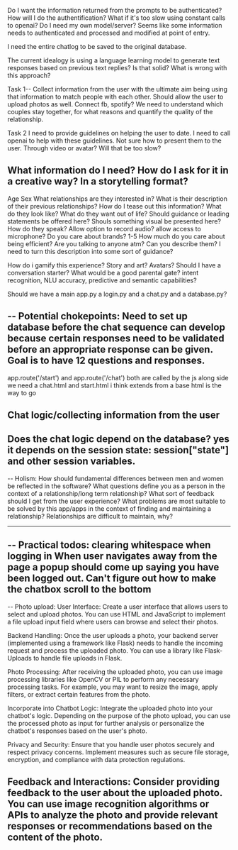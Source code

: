 Do I want the information returned from the prompts to be authenticated? How will I do the authentification? What if it's too slow using constant calls to openai? Do I need my own model/server? Seems like some information needs to authenticated and processed and modified at point of entry.

 I need the entire chatlog to be saved to the original database.

The current idealogy is using a language learning model to generate text responses based on previous text replies? Is that solid? What is wrong with this approach?

Task 1--
Collect information from the user with the ultimate aim being using that information to match people with each other. Should allow the user to upload photos as well. Connect fb, spotify? We need to understand which couples stay together, for what reasons and quantify the quality of the relationship.

 Task 2
 I need to provide guidelines on helping the user to date. I need to call openai to help with these guidelines. Not sure how to present them to the user. Through video or avatar? Will that be too slow?

 What information do I need? How do I ask for it in a creative way? In a storytelling format? 
 --
 Age
 Sex
 What relationships are they interested in?
 What is their description of their previous relationships? How do I tease out this information?
 What do they look like? 
 What do they want out of life? Should guidance or leading statements be offered here? Shouls something visual be presented here?
 How do they speak? Allow option to record audio? allow access to microphone? 
 Do you care about brands? 1-5
 How much do you care about being efficient?
 Are you talking to anyone atm?
 Can you describe them? I need to turn this description into some sort of guidance? 

 How do i gamify this experience?
 Story and art? Avatars?
 Should I have a conversation starter? 
 What would be a good parental gate?
 intent recognition, NLU accuracy, predictive and semantic capabilities?



Should we have a main app.py a login.py and a chat.py and a database.py?


--
Potential chokepoints:
Need to set up database before the chat sequence can develop because certain responses need to be 
validated before an appropriate response can be given. Goal is to have 12 questions and responses.
----

app.route('/start') and app.route('/chat') both are called by the js
along side we need a chat.html and start.html
i think extends from a base html is the way to go

Chat logic/collecting information from the user
--
Does the chat logic depend on the database? yes it depends on the session state: session["state"] and other session variables.
----

--
Holism:
How should fundamental differences between men and women be reflected in the software?
What questions define you as a person in the context of a relationship/long term relationship?
What sort of feedback should I get from the user experience?
What problems are most suitable to be solved by this app/apps in the context of finding and maintaining a relationship?
Relationships are difficult to maintain, why?

----

--
Practical todos:
clearing whitespace when logging in
When user navigates away from the page a popup should come up saying you have been logged out. 
Can't figure out how to make the chatbox scroll to the bottom
----

--
Photo upload:
User Interface: Create a user interface that allows users to select and upload photos. You can use HTML and JavaScript to implement a file upload input field where users can browse and select their photos.

Backend Handling: Once the user uploads a photo, your backend server (implemented using a framework like Flask) needs to handle the incoming request and process the uploaded photo. You can use a library like Flask-Uploads to handle file uploads in Flask.

Photo Processing: After receiving the uploaded photo, you can use image processing libraries like OpenCV or PIL to perform any necessary processing tasks. For example, you may want to resize the image, apply filters, or extract certain features from the photo.

Incorporate into Chatbot Logic: Integrate the uploaded photo into your chatbot's logic. Depending on the purpose of the photo upload, you can use the processed photo as input for further analysis or personalize the chatbot's responses based on the user's photo.

Privacy and Security: Ensure that you handle user photos securely and respect privacy concerns. Implement measures such as secure file storage, encryption, and compliance with data protection regulations.

Feedback and Interactions: Consider providing feedback to the user about the uploaded photo. You can use image recognition algorithms or APIs to analyze the photo and provide relevant responses or recommendations based on the content of the photo.
----


